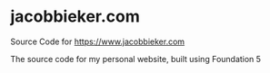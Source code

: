 # jacobbieker.com
Source Code for https://www.jacobbieker.com

The source code for my personal website, built using Foundation 5
